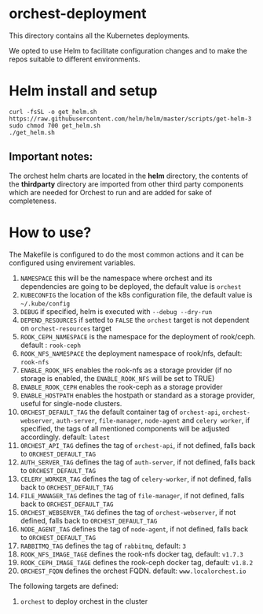 # orchest-deployment

This directory contains all the Kubernetes deployments.

We opted to use Helm to facilitate configuration changes and to make the repos suitable to different
environments.

# Helm install and setup

    curl -fsSL -o get_helm.sh https://raw.githubusercontent.com/helm/helm/master/scripts/get-helm-3
    sudo chmod 700 get_helm.sh
    ./get_helm.sh


## Important notes:

The orchest helm charts are located in the <strong>helm</strong> directory, the contents of the
<strong>thirdparty</strong> directory are imported from other third party components which are
needed for Orchest to run and are added for sake of completeness.

# How to use?

The Makefile is configured to do the most common actions and it can be configured using envirement variables.

1. `NAMESPACE` this will be the namespace where orchest and its dependencies are going to be deployed, the default value is `orchest`
2. `KUBECONFIG` the location of the k8s configuration file, the default value is `~/.kube/config`
3. `DEBUG` if specified, helm is executed with `--debug --dry-run`
4. `DEPEND_RESOURCES` if setted to `FALSE` the `orchest` target is not dependent on `orchest-resources` target
5. `ROOK_CEPH_NAMESPACE` is the namespace for the deployment of rook/ceph. default : `rook-ceph`
6. `ROOK_NFS_NAMESPACE` the deployment namespace of rook/nfs, default: `rook-nfs`
7. `ENABLE_ROOK_NFS` enables the rook-nfs as a storage provider (if no storage is enabled, the `ENABLE_ROOK_NFS` will be set to TRUE)
8. `ENABLE_ROOK_CEPH` enables the rook-ceph as a storage provider
9. `ENABLE_HOSTPATH` enables the hostpath or standard as a storage provider, useful for single-node clusters.
10. `ORCHEST_DEFAULT_TAG` the default container tag of `orchest-api`, `orchest-webserver`, `auth-server`, `file-manager`, `node-agent` and `celery worker`, if specified, the tags of all mentioned components will be adjusted accordingly. default: `latest`
11. `ORCHEST_API_TAG` defines the tag of `orchest-api`, if not defined, falls back to `ORCHEST_DEFAULT_TAG`
12. `AUTH_SERVER_TAG` defines the tag of `auth-server`, if not defined, falls back to `ORCHEST_DEFAULT_TAG`
13. `CELERY_WORKER_TAG` defines the tag of `celery-worker`, if not defined, falls back to `ORCHEST_DEFAULT_TAG`
14. `FILE_MANAGER_TAG` defines the tag of `file-manager`, if not defined, falls back to `ORCHEST_DEFAULT_TAG`
15. `ORCHEST_WEBSERVER_TAG` defines the tag of `orchest-webserver`, if not defined, falls back to `ORCHEST_DEFAULT_TAG`
16. `NODE_AGENT_TAG` defines the tag of `node-agent`, if not defined, falls back to `ORCHEST_DEFAULT_TAG`
17. `RABBITMQ_TAG` defines the tag of `rabbitmq`, default: `3`
18. `ROOK_NFS_IMAGE_TAGE` defines the rook-nfs docker tag, default: `v1.7.3`
19. `ROOK_CEPH_IMAGE_TAGE` defines the rook-ceph docker tag, default: `v1.8.2`
20. `ORCHEST_FQDN` defines the orchest FQDN. default: `www.localorchest.io`

The following targets are defined:

1. `orchest` to deploy orchest in the cluster

